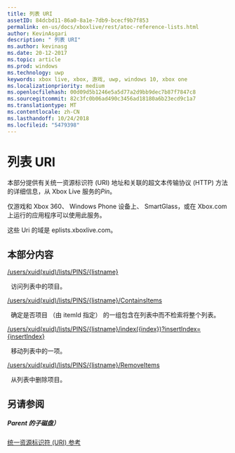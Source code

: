 ```yaml
---
title: 列表 URI
assetID: 84dcbd11-86a0-8a1e-7db9-bcecf9b7f853
permalink: en-us/docs/xboxlive/rest/atoc-reference-lists.html
author: KevinAsgari
description: " 列表 URI"
ms.author: kevinasg
ms.date: 20-12-2017
ms.topic: article
ms.prod: windows
ms.technology: uwp
keywords: xbox live, xbox, 游戏, uwp, windows 10, xbox one
ms.localizationpriority: medium
ms.openlocfilehash: 00d09d5b1246e5a5d77a2d9bb9dec7b87f7847c8
ms.sourcegitcommit: 82c3fc0b06ad490c3456ad18180a6b23ecd9c1a7
ms.translationtype: MT
ms.contentlocale: zh-CN
ms.lasthandoff: 10/24/2018
ms.locfileid: "5479398"
---
```

# <a name="lists-uris"></a>列表 URI
 
本部分提供有关统一资源标识符 (URI) 地址和关联的超文本传输协议 (HTTP) 方法的详细信息，从 Xbox Live 服务的*Pin*。
 
仅游戏和 Xbox 360、 Windows Phone 设备上、 SmartGlass，或在 Xbox.com 上运行的应用程序可以使用此服务。
 
这些 Uri 的域是 eplists.xboxlive.com。
 
<a id="ID4EPB"></a>

 
## <a name="in-this-section"></a>本部分内容

[/users/xuid(xuid)/lists/PINS/{listname}](uri-usersxuidlistspinslistname.md)

&nbsp;&nbsp;访问列表中的项目。

[/users/xuid(xuid)/lists/PINS/{listname}/ContainsItems](uri-usersxuidlistspinslistnamecontainsitems.md)

&nbsp;&nbsp;确定是否项目 （由 itemId 指定） 的一组包含在列表中而不检索将整个列表。

[/users/xuid(xuid)/lists/PINS/{listname}/index({index})?insertIndex={insertIndex}](uri-usersxuidlistspinslistnameindex.md)

&nbsp;&nbsp;移动列表中的一项。

[/users/xuid(xuid)/lists/PINS/{listname}/RemoveItems](uri-usersxuidlistspinslistnameremoveitems.md)

&nbsp;&nbsp;从列表中删除项目。
 
<a id="ID4E5B"></a>

 
## <a name="see-also"></a>另请参阅
 
<a id="ID4EAC"></a>

 
##### <a name="parent"></a>Parent 的子磁盘） 

[统一资源标识符 (URI) 参考](../atoc-xboxlivews-reference-uris.md)

   